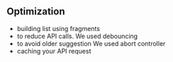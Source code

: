 ## Optimization

- building list using fragments
- to reduce API calls. We used debouncing
- to avoid older suggestion We used abort controller
- caching your API request
